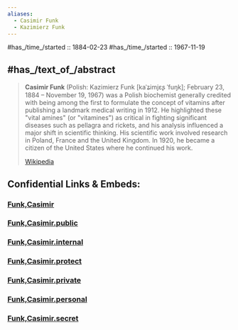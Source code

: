 ```yaml
---
aliases:
  - Casimir Funk
  - Kazimierz Funk
---
```


#has_/time_/started ::  1884-02-23
#has_/time_/started ::  1967-11-19 

## #has_/text_of_/abstract 

> **Casimir Funk** (Polish: Kazimierz Funk [kaˈʑimjɛʂ ˈfuŋk]; February 23, 1884 – November 19, 1967) was a Polish biochemist generally credited with being among the first to formulate the concept of vitamins after publishing a landmark medical writing in 1912. He highlighted these "vital amines" (or "vitamines") as critical in fighting significant diseases such as pellagra and rickets, and his analysis influenced a major shift in scientific thinking. His scientific work involved research in Poland, France and the United Kingdom. In 1920, he became a citizen of the United States where he continued his work.
>
> [Wikipedia](https://en.wikipedia.org/wiki/Casimir%20Funk) 





## Confidential Links & Embeds: 

### [Funk,Casimir](/_Standards/bio/Metabolism/Nutrition/Funk,Casimir.md) 

### [Funk,Casimir.public](/_public/bio/Metabolism/Nutrition/Funk,Casimir.public.md) 

### [Funk,Casimir.internal](/_internal/bio/Metabolism/Nutrition/Funk,Casimir.internal.md) 

### [Funk,Casimir.protect](/_protect/bio/Metabolism/Nutrition/Funk,Casimir.protect.md) 

### [Funk,Casimir.private](/_private/bio/Metabolism/Nutrition/Funk,Casimir.private.md) 

### [Funk,Casimir.personal](/_personal/bio/Metabolism/Nutrition/Funk,Casimir.personal.md) 

### [Funk,Casimir.secret](/_secret/bio/Metabolism/Nutrition/Funk,Casimir.secret.md)

